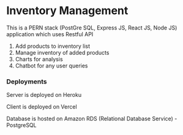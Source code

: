 # Inventory Management

 This is a PERN stack (PostGre SQL, Express JS, React JS, Node JS) application which uses Restful API 

 1) Add products to inventory list
 2) Manage inventory of added products
 3) Charts for analysis
 4) Chatbot for any user queries

### Deployments

Server is deployed on Heroku

Client is deployed on Vercel 

Database is hosted on Amazon RDS (Relational Database Service) - PostgreSQL

